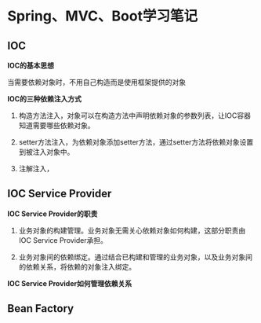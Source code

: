 # Spring、MVC、Boot学习笔记

## IOC

**IOC的基本思想**

当需要依赖对象时，不用自己构造而是使用框架提供的对象

**IOC的三种依赖注入方式**

1. 构造方法注入，对象可以在构造方法中声明依赖对象的参数列表，让IOC容器知道需要哪些依赖对象。

2. setter方法注入，为依赖对象添加setter方法，通过setter方法将依赖对象设置到被注入对象中。

3. 注解注入，

## IOC Service Provider

**IOC Service Provider的职责**

1. 业务对象的构建管理。业务对象无需关心依赖对象如何构建，这部分职责由IOC Service Provider承担。

2. 业务对象间的依赖绑定。通过结合已构建和管理的业务对象，以及业务对象间的依赖关系，将依赖的对象注入绑定。

**IOC Service Provider如何管理依赖关系**

## Bean Factory

